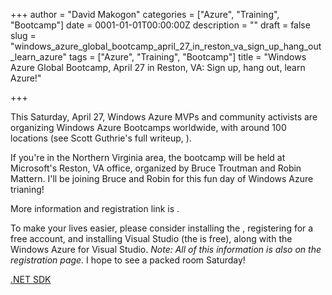 +++
author = "David Makogon"
categories = ["Azure", "Training", "Bootcamp"]
date = 0001-01-01T00:00:00Z
description = ""
draft = false
slug = "windows_azure_global_bootcamp_april_27_in_reston_va_sign_up_hang_out_learn_azure"
tags = ["Azure", "Training", "Bootcamp"]
title = "Windows Azure Global Bootcamp, April 27 in Reston, VA: Sign up, hang out, learn Azure!"

+++


This Saturday, April 27, Windows Azure MVPs and community activists are organizing Windows Azure Bootcamps worldwide, with around 100 locations (see Scott Guthrie's full writeup, ). 

If you're in the Northern Virginia area, the bootcamp will be held at Microsoft's Reston, VA office, organized by Bruce Troutman and Robin Mattern. I'll be joining Bruce and Robin for this fun day of Windows Azure trianing! 

More information and registration link is . 

To make your lives easier, please consider installing the , registering for a free account, and installing Visual Studio (the is free), along with the Windows Azure for Visual Studio. _Note: All of this information is also on the registration page._ 
I hope to see a packed room Saturday! 

[.NET SDK](http://www.windowsazure.com/en-us/downloads/)


